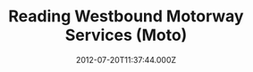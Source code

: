---
date: 2012-07-20T11:37:44.000Z
title: Reading Westbound Motorway Services (Moto)
latitude: 51.4236876109289
longitude: -1.037188512363243
url: http://www.moto-way.com
category: checkin
---